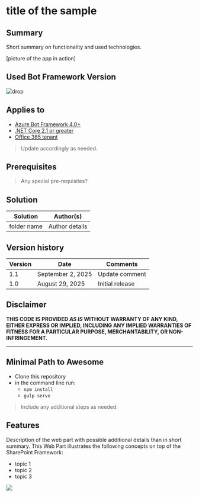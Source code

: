 # title of the sample

## Summary

Short summary on functionality and used technologies.

[picture of the app in action]

## Used Bot Framework Version

![drop](https://img.shields.io/badge/Bot&nbsp;Framework-x.x-green.svg)

## Applies to

* [Azure Bot Framework 4.0+](#)
* [.NET Core 2.1 or greater](#)
* [Office 365 tenant](https://dev.office.com/sharepoint/docs/spfx/set-up-your-development-environment)

> Update accordingly as needed.

## Prerequisites

> Any special pre-requisites?

## Solution

Solution|Author(s)
--------|---------
folder name | Author details

## Version history

Version|Date|Comments
-------|----|--------
1.1|September 2, 2025|Update comment
1.0|August 29, 2025|Initial release

## Disclaimer

**THIS CODE IS PROVIDED *AS IS* WITHOUT WARRANTY OF ANY KIND, EITHER EXPRESS OR IMPLIED, INCLUDING ANY IMPLIED WARRANTIES OF FITNESS FOR A PARTICULAR PURPOSE, MERCHANTABILITY, OR NON-INFRINGEMENT.**

---

## Minimal Path to Awesome

* Clone this repository
* in the command line run:
  * `npm install`
  * `gulp serve`

> Include any additional steps as needed.

## Features

Description of the web part with possible additional details than in short summary. 
This Web Part illustrates the following concepts on top of the SharePoint Framework:

* topic 1
* topic 2
* topic 3

<img src="https://telemetry.sharepointpnp.com/sp-dev-fx-webparts/samples/readme-template" />